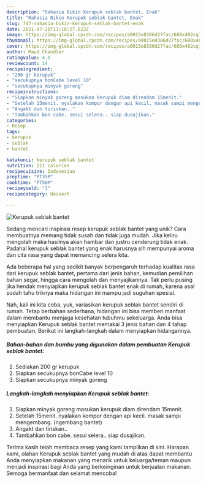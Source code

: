 ```yaml
---
description: "Rahasia Bikin Kerupuk seblak bantet, Enak"
title: "Rahasia Bikin Kerupuk seblak bantet, Enak"
slug: 747-rahasia-bikin-kerupuk-seblak-bantet-enak
date: 2021-07-20T11:18:27.622Z
image: https://img-global.cpcdn.com/recipes/a0015e8386d27fac/680x482cq70/kerupuk-seblak-bantet-foto-resep-utama.jpg
thumbnail: https://img-global.cpcdn.com/recipes/a0015e8386d27fac/680x482cq70/kerupuk-seblak-bantet-foto-resep-utama.jpg
cover: https://img-global.cpcdn.com/recipes/a0015e8386d27fac/680x482cq70/kerupuk-seblak-bantet-foto-resep-utama.jpg
author: Maud Chandler
ratingvalue: 4.9
reviewcount: 14
recipeingredient:
- "200 gr kerupuk"
- "secukupnya bonCabe level 10"
- "secukupnya minyak goreng"
recipeinstructions:
- "Siapkan minyak goreng masukan kerupuk diam direndam 15menit."
- "Setelah 15menit. nyalakan kompor dengan api kecil. masak sampi mengembang. (ngembang bantet)"
- "Angakt dan tiriskan.."
- "Tambahkan bon cabe. sesui selera.. siap dusajikan."
categories:
- Resep
tags:
- kerupuk
- seblak
- bantet

katakunci: kerupuk seblak bantet 
nutrition: 211 calories
recipecuisine: Indonesian
preptime: "PT35M"
cooktime: "PT58M"
recipeyield: "3"
recipecategory: Dessert

---
```



![Kerupuk seblak bantet](https://img-global.cpcdn.com/recipes/a0015e8386d27fac/680x482cq70/kerupuk-seblak-bantet-foto-resep-utama.jpg)

Sedang mencari inspirasi resep kerupuk seblak bantet yang unik? Cara membuatnya memang tidak susah dan tidak juga mudah. Jika keliru mengolah maka hasilnya akan hambar dan justru cenderung tidak enak. Padahal kerupuk seblak bantet yang enak harusnya sih mempunyai aroma dan cita rasa yang dapat memancing selera kita.

Ada beberapa hal yang sedikit banyak berpengaruh terhadap kualitas rasa dari kerupuk seblak bantet, pertama dari jenis bahan, kemudian pemilihan bahan segar, hingga cara mengolah dan menyajikannya. Tak perlu pusing jika hendak menyiapkan kerupuk seblak bantet enak di rumah, karena asal sudah tahu triknya maka hidangan ini mampu jadi suguhan spesial.




Nah, kali ini kita coba, yuk, variasikan kerupuk seblak bantet sendiri di rumah. Tetap berbahan sederhana, hidangan ini bisa memberi manfaat dalam membantu menjaga kesehatan tubuhmu sekeluarga. Anda bisa menyiapkan Kerupuk seblak bantet memakai 3 jenis bahan dan 4 tahap pembuatan. Berikut ini langkah-langkah dalam menyiapkan hidangannya.

<!--inarticleads1-->

##### Bahan-bahan dan bumbu yang digunakan dalam pembuatan Kerupuk seblak bantet:

1. Sediakan 200 gr kerupuk
1. Siapkan secukupnya bonCabe level 10
1. Siapkan secukupnya minyak goreng




<!--inarticleads2-->

##### Langkah-langkah menyiapkan Kerupuk seblak bantet:

1. Siapkan minyak goreng masukan kerupuk diam direndam 15menit.
1. Setelah 15menit. nyalakan kompor dengan api kecil. masak sampi mengembang. (ngembang bantet)
1. Angakt dan tiriskan..
1. Tambahkan bon cabe. sesui selera.. siap dusajikan.




Terima kasih telah membaca resep yang kami tampilkan di sini. Harapan kami, olahan Kerupuk seblak bantet yang mudah di atas dapat membantu Anda menyiapkan makanan yang menarik untuk keluarga/teman maupun menjadi inspirasi bagi Anda yang berkeinginan untuk berjualan makanan. Semoga bermanfaat dan selamat mencoba!

